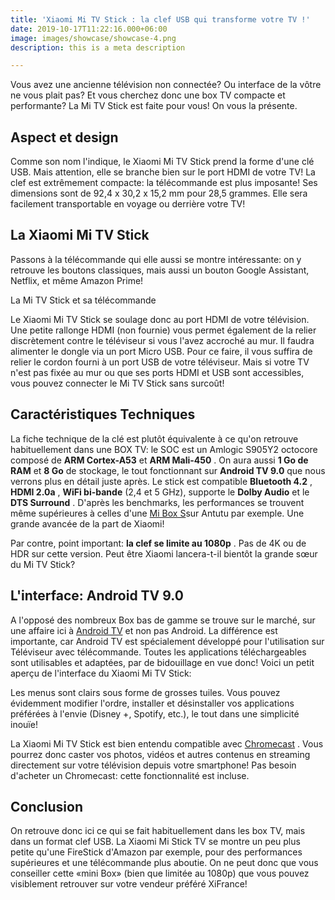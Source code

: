```yaml
---
title: 'Xiaomi Mi TV Stick : la clef USB qui transforme votre TV !'
date: 2019-10-17T11:22:16.000+06:00
image: images/showcase/showcase-4.png
description: this is a meta description

---
```

Vous avez une ancienne télévision non connectée? Ou interface de la vôtre ne vous plait pas? Et vous cherchez donc une box TV compacte et performante? La Mi TV Stick est faite pour vous! On vous la présente.

## Aspect et design

Comme son nom l'indique, le Xiaomi Mi TV Stick prend la forme d'une clé USB. Mais attention, elle se branche bien sur le port HDMI de votre TV! La clef est extrêmement compacte: la télécommande est plus imposante! Ses dimensions sont de 92,4 x 30,2 x 15,2 mm pour 28,5 grammes. Elle sera facilement transportable en voyage ou derrière votre TV!

## La Xiaomi Mi TV Stick

Passons à la télécommande qui elle aussi se montre intéressante: on y retrouve les boutons classiques, mais aussi un bouton Google Assistant, Netflix, et même Amazon Prime!

La Mi TV Stick et sa télécommande

Le Xiaomi Mi TV Stick se soulage donc au port HDMI de votre télévision. Une petite rallonge HDMI (non fournie) vous permet également de la relier discrètement contre le téléviseur si vous l'avez accroché au mur. Il faudra alimenter le dongle via un port Micro USB. Pour ce faire, il vous suffira de relier le cordon fourni à un port USB de votre téléviseur. Mais si votre TV n'est pas fixée au mur ou que ses ports HDMI et USB sont accessibles, vous pouvez connecter le Mi TV Stick sans surcoût!

## Caractéristiques Techniques

La fiche technique de la clé est plutôt équivalente à ce qu'on retrouve habituellement dans une BOX TV: le SOC est un Amlogic S905Y2 octocore composé de **ARM Cortex-A53** et **ARM Mali-450** . On aura aussi **1 Go de RAM** et **8 Go** de stockage, le tout fonctionnant sur **Android TV 9.0** que nous verrons plus en détail juste après. Le stick est compatible **Bluetooth 4.2** , **HDMI 2.0a** , **WiFi bi-bande** (2,4 et 5 GHz), supporte le **Dolby Audio** et le **DTS Surround** . D'après les benchmarks, les performances se trouvent même supérieures à celles d'une [Mi Box S](https://xifrance.com/product/xiaomi-mi-box-s/)sur Antutu par exemple. Une grande avancée de la part de Xiaomi!

Par contre, point important: **la clef se limite au 1080p** . Pas de 4K ou de HDR sur cette version. Peut être Xiaomi lancera-t-il bientôt la grande sœur du Mi TV Stick?

## L'interface: Android TV 9.0

A l'opposé des nombreux Box bas de gamme se trouve sur le marché, sur une affaire ici à [Android TV](https://www.android.com/intl/fr_fr/tv/) et non pas Android. La différence est importante, car Android TV est spécialement développé pour l'utilisation sur Téléviseur avec télécommande. Toutes les applications téléchargeables sont utilisables et adaptées, par de bidouillage en vue donc! Voici un petit aperçu de l'interface du Xiaomi Mi TV Stick:

Les menus sont clairs sous forme de grosses tuiles. Vous pouvez évidemment modifier l'ordre, installer et désinstaller vos applications préférées à l'envie (Disney +, Spotify, etc.), le tout dans une simplicité inouïe!

La Xiaomi Mi TV Stick est bien entendu compatible avec [Chromecast](https://store.google.com/fr/product/chromecast) . Vous pourrez donc caster vos photos, vidéos et autres contenus en streaming directement sur votre télévision depuis votre smartphone! Pas besoin d'acheter un Chromecast: cette fonctionnalité est incluse.

## Conclusion

On retrouve donc ici ce qui se fait habituellement dans les box TV, mais dans un format clef USB. La Xiaomi Mi Stick TV se montre un peu plus petite qu'une FireStick d'Amazon par exemple, pour des performances supérieures et une télécommande plus aboutie. On ne peut donc que vous conseiller cette «mini Box» (bien que limitée au 1080p) que vous pouvez visiblement retrouver sur votre vendeur préféré XiFrance!
